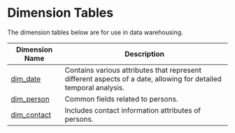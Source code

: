 # Dimension Tables

The dimension tables below are for use in data warehousing.

| Dimension Name           | Description                                                                                                                                                             |
|--------------------------|-------------------------------------------------------------------------------------------------------------------------------------------------------------------------|
| [dim_date](https://github.com/sean-gits-py/sql_dimension_tables/tree/main/dim_tables/dim_date)             | Contains various attributes that represent different aspects of a date, allowing for detailed temporal analysis.                                                        |
| [dim_person]()           | Common fields related to persons.                                                                                                                                       |
| [dim_contact]()          | Includes contact information attributes of persons.                                                                                                                     |
